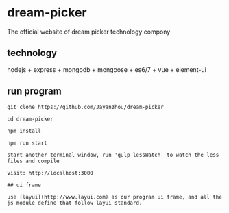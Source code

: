 # dream-picker
The official website of dream picker technology compony


## technology

nodejs + express + mongodb + mongoose + es6/7 + vue + element-ui


## run program


```
git clone https://github.com/Jayanzhou/dream-picker 

cd dream-picker

npm install

npm run start

start another terminal window, run 'gulp lessWatch' to watch the less files and compile

visit: http://localhost:3000

## ui frame

use [layui](http://www.layui.com) as our program ui frame, and all the js module define that follow layui standard.